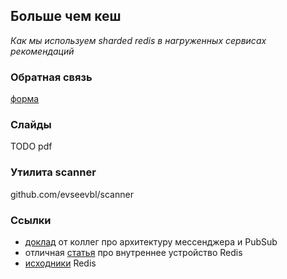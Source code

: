 ## Больше чем кеш
*Как мы используем sharded redis в нагруженных сервисах
рекомендаций*

### Обратная связь
[форма](https://form.typeform.com/to/LlwQAThO)

### Слайды
TODO pdf

### Утилита scanner
github.com/evseevbl/scanner

### Ссылки
- [доклад](https://www.youtube.com/watch?v=4tIS58sQ7Mc) от коллег про архитектуру мессенджера и PubSub
- отличная [статья](https://www.pauladamsmith.com/articles/redis-under-the-hood.html) про внутреннее устройство Redis
- [исходники](https://github.com/redis/redis) Redis
